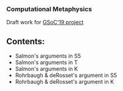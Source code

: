 ### Computational Metaphysics
Draft work for [GSoC'19 project](https://summerofcode.withgoogle.com/projects/#5151227975827456)

## Contents:

* Salmon's arguments in S5
* Salmon's arguments in T
* Salmon's arguments in K
* Rohrbaugh & deRosset's argument in S5
* Rohrbaugh & deRosset's argument in K
